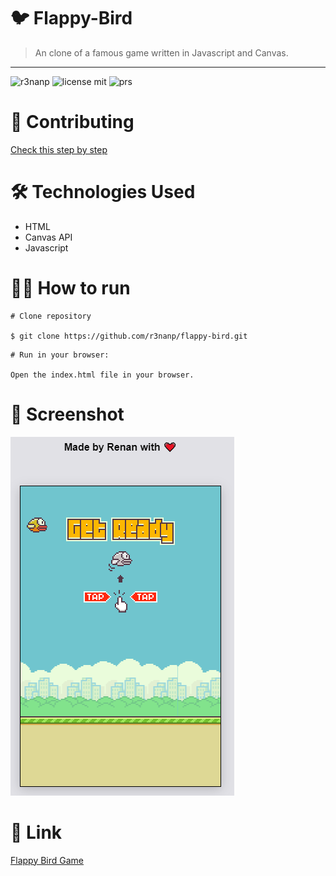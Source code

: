 # 🐦 Flappy-Bird

> An clone of a famous game written in Javascript and Canvas.

---

![r3nanp](https://img.shields.io/badge/r3nanp-flappy--bird-blue?style=for-the-badge&color=FFFF00&labelColor=000000)
![license mit](https://img.shields.io/github/license/r3nanp/flappy-bird?color=blue&label=LICENSE&logo=github&style=for-the-badge)
![prs](https://img.shields.io/static/v1?label=PRs&message=welcome&style=for-the-badge&color=24B36B&labelColor=000000)

# 🎉 Contributing

[Check this step by step](CONTRIBUTING.md)


# 🛠 Technologies Used

- HTML
- Canvas API
- Javascript

# 👷‍♂️ How to run

```
# Clone repository

$ git clone https://github.com/r3nanp/flappy-bird.git
```

```
# Run in your browser:

Open the index.html file in your browser.
```

# 📸 Screenshot

<img src="./.github/screenshot.png" />

# 🔗 Link

[Flappy Bird Game](https://r3nanp-flappybird.netlify.app/)
